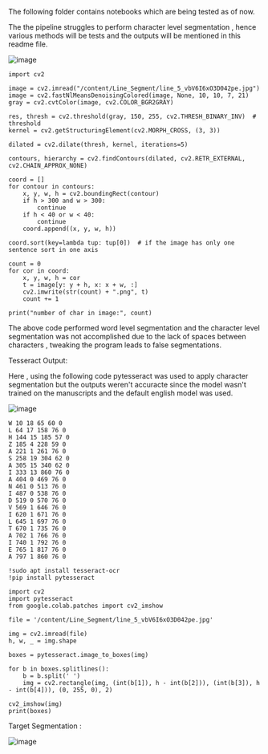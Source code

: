 The following folder contains notebooks which are being tested as of now. 

The the pipeline struggles to perform character level segmentation , hence various methods will be tests and the outputs will be mentioned in this readme file. 




![image](https://github.com/sud0x00/SharadaProject-Segmentation/assets/91898207/11fa9990-909b-426e-8b42-a17376d8e1a4)


```
import cv2

image = cv2.imread("/content/Line_Segment/line_5_vbV6I6xO3D042pe.jpg")
image = cv2.fastNlMeansDenoisingColored(image, None, 10, 10, 7, 21)
gray = cv2.cvtColor(image, cv2.COLOR_BGR2GRAY)

res, thresh = cv2.threshold(gray, 150, 255, cv2.THRESH_BINARY_INV)  # threshold
kernel = cv2.getStructuringElement(cv2.MORPH_CROSS, (3, 3))

dilated = cv2.dilate(thresh, kernel, iterations=5)

contours, hierarchy = cv2.findContours(dilated, cv2.RETR_EXTERNAL, cv2.CHAIN_APPROX_NONE)

coord = []
for contour in contours:
    x, y, w, h = cv2.boundingRect(contour)
    if h > 300 and w > 300:
        continue
    if h < 40 or w < 40:
        continue
    coord.append((x, y, w, h))

coord.sort(key=lambda tup: tup[0])  # if the image has only one sentence sort in one axis

count = 0
for cor in coord:
    x, y, w, h = cor
    t = image[y: y + h, x: x + w, :]
    cv2.imwrite(str(count) + ".png", t)
    count += 1

print("number of char in image:", count)
```

The above code performed word level segmentation and the character level segmentation was not accomplished due to the lack of spaces between characters , tweaking the program leads to false segmentations.



Tesseract Output: 

Here , using the following code pytesseract was used to apply character segmentation but the outputs weren't accuracte since the model wasn't trained on the manuscripts and the default english model was used.

![image](https://github.com/sud0x00/SharadaProject-Segmentation/assets/91898207/24a1838c-0c14-4878-b54c-8bc386ebea7e)
```
W 10 18 65 60 0
L 64 17 158 76 0
H 144 15 185 57 0
Z 185 4 228 59 0
A 221 1 261 76 0
S 258 19 304 62 0
A 305 15 340 62 0
I 333 13 860 76 0
A 404 0 469 76 0
N 461 0 513 76 0
I 487 0 538 76 0
D 519 0 570 76 0
V 569 1 646 76 0
I 620 1 671 76 0
L 645 1 697 76 0
T 670 1 735 76 0
A 702 1 766 76 0
I 740 1 792 76 0
E 765 1 817 76 0
A 797 1 860 76 0
```
```
!sudo apt install tesseract-ocr
!pip install pytesseract

import cv2
import pytesseract
from google.colab.patches import cv2_imshow

file = '/content/Line_Segment/line_5_vbV6I6xO3D042pe.jpg'

img = cv2.imread(file)
h, w, _ = img.shape

boxes = pytesseract.image_to_boxes(img)

for b in boxes.splitlines():
    b = b.split(' ')
    img = cv2.rectangle(img, (int(b[1]), h - int(b[2])), (int(b[3]), h - int(b[4])), (0, 255, 0), 2)

cv2_imshow(img)
print(boxes)
```
Target Segmentation :

![image](https://github.com/sud0x00/SharadaProject-Segmentation/assets/91898207/304ea32c-ccd6-4893-8797-ee4171ab52dc)

